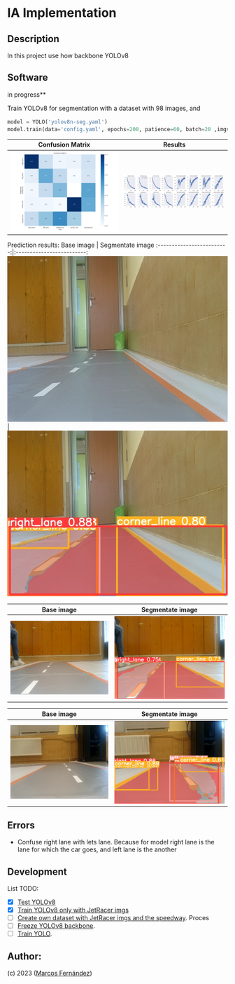 # IA Implementation


    
## Description
In this project use how backbone YOLOv8

## Software
in progress**

Train YOLOv8 for segmentation with a dataset with 98 images, and 
```python
model = YOLO('yolov8n-seg.yaml')
model.train(data='config.yaml', epochs=200, patience=60, batch=20 ,imgsz=640) 
```
Confusion Matrix             |  Results
:-------------------------:|:-------------------------:
![image](./train_ownDataSet/runs/Segment/train/train_200epochs_98img_seg/confusion_matrix.png)  |  ![image](./train_ownDataSet/runs/Segment/train/train_200epochs_98img_seg/results.png)

Prediction results:
Base image                 |  Segmentate image
:-------------------------:|:-------------------------:
![image](./train_ownDataSet/data/image_7.jpg)  |  ![image](./train_ownDataSet/runs/Segment/predict/train_200epochs_98img_seg/image_7.jpg)

Base image                 |  Segmentate image
:-------------------------:|:-------------------------:
![image](./train_ownDataSet/data/image_428.jpg)  |  ![image](./train_ownDataSet/runs/Segment/predict/train_200epochs_98img_seg/image_428.jpg)

Base image                 |  Segmentate image
:-------------------------:|:-------------------------:
![image](./train_ownDataSet/data/image_504.jpg)  |  ![image](./train_ownDataSet/runs/Segment/predict/train_200epochs_98img_seg/image_504.jpg)

## Errors

* Confuse right lane with lets lane. Because for model right lane is the lane for which the car goes, and left lane is the another

## Development

List TODO:
- [x] [Test YOLOv8]()
- [x] [Train YOLOv8 only with JetRacer imgs]()
- [ ] [Create own dataset with JetRacer imgs and the speedway](). Proces
- [ ] [Freeze YOLOv8 backbone]().
- [ ] [Train YOLO]().

## Author:
(c) 2023 ([Marcos Fernández](https://github.com/marqinhos))
